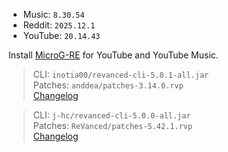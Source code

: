 - Music: `8.30.54`  
- Reddit: `2025.12.1`  
- YouTube: `20.14.43`  

Install [MicroG-RE](https://github.com/WSTxda/MicroG-RE/releases) for YouTube and YouTube Music.
  
> CLI: `inotia00/revanced-cli-5.0.1-all.jar`  
> Patches: `anddea/patches-3.14.0.rvp`  
> [Changelog](https://github.com/anddea/revanced-patches/releases/tag/v3.14.0)

> CLI: `j-hc/revanced-cli-5.0.0-all.jar`  
> Patches: `ReVanced/patches-5.42.1.rvp`  
> [Changelog](https://github.com/ReVanced/revanced-patches/releases/tag/v5.42.1)  
